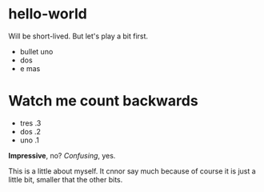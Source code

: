 # hello-world
Will be short-lived.
But let's play a bit first.
- bullet uno
- dos
- e mas

# Watch me count backwards
- tres .3
- dos .2
- uno .1

**Impressive**, no? *Confusing*, yes.

This is a little about myself. It cnnor say much because of course it is just a little bit, smaller that the other bits.
